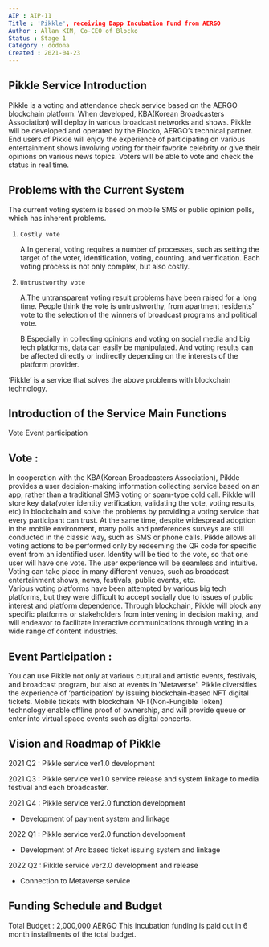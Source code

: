 ```yaml
---
AIP : AIP-11
Title : 'Pikkle', receiving Dapp Incubation Fund from AERGO
Author : Allan KIM, Co-CEO of Blocko
Status : Stage 1
Category : dodona
Created : 2021-04-23
---
```


## Pikkle Service Introduction
Pikkle is a voting and attendance check service based on the AERGO blockchain platform. When developed,  KBA(Korean Broadcasters Association) will deploy in various broadcast networks and shows.  Pikkle will be developed and operated by the Blocko, AERGO’s technical partner. End users of Pikkle will enjoy the experience of participating on various entertainment shows involving voting for their favorite celebrity or give their opinions on various news topics. Voters will be able to vote and check the status in real time. 
## Problems with the Current System
The current voting system is based on mobile SMS or public opinion polls, which has inherent problems.
1.     Costly vote
   A.In general, voting requires a number of processes, such as setting the target of the voter, identification, voting, counting, and verification. Each voting process is not only complex, but also costly.

2.     Untrustworthy vote
   A.The untransparent voting result problems have been raised for a long time. People think the vote is untrustworthy, from apartment residents' vote to the selection of the winners of broadcast programs and political vote.
   
   B.Especially in collecting opinions and voting on social media and big tech platforms, data can easily be manipulated. And voting results can be affected directly or indirectly depending on the interests of the platform provider. 

‘Pikkle’ is a service that solves the above problems with blockchain technology.
## Introduction of the Service Main Functions 
Vote
Event participation

## Vote :
In cooperation with the KBA(Korean Broadcasters Association), Pikkle provides a user decision-making information collecting service based on an app, rather than a traditional SMS voting or spam-type cold call. Pikkle will store key data(voter identity verification, validating the vote, voting results, etc) in blockchain and solve the problems by providing a voting service that every participant can trust. 
At the same time, despite widespread adoption in the mobile environment, many polls and preferences surveys are still conducted in the classic way, such as SMS or phone calls. Pikkle allows all voting actions to be performed only by redeeming the QR code for specific event from an identified user.  Identity will be tied to the vote, so that one user will have one vote.  The user experience will be seamless and intuitive.  Voting can take place in many different venues, such as broadcast entertainment shows, news, festivals, public events, etc.  
Various voting platforms have been attempted by various big tech platforms, but they were difficult to accept socially due to issues of public interest and platform dependence. Through blockchain, Pikkle will block any specific platforms or stakeholders from intervening in decision making, and will endeavor to facilitate interactive communications through voting in a wide range of content industries.

## Event Participation :
You can use Pikkle not only at various cultural and artistic events, festivals, and broadcast program, but also at events in 'Metaverse'. Pikkle diversifies the experience of ‘participation’ by issuing blockchain-based NFT digital tickets.
Mobile tickets with blockchain NFT(Non-Fungible Token) technology enable offline proof of ownership, and will provide queue or enter into virtual space events such as digital concerts.


## Vision and Roadmap of Pikkle

2021 Q2 : Pikkle service ver1.0 development


2021 Q3 : Pikkle service ver1.0 service release and system linkage to media festival and each broadcaster.


2021 Q4 : Pikkle service ver2.0 function development
  
* Development of payment system and linkage


2022 Q1 : Pikkle service ver2.0 function development
  
* Development of Arc based ticket issuing system and linkage


2022 Q2 : Pikkle service ver2.0 development and release
  
* Connection to Metaverse service


## Funding Schedule and Budget
Total Budget : 2,000,000 AERGO
This incubation funding is paid out in 6 month installments of the total budget.
